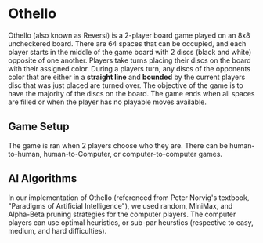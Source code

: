 # Othello
Othello (also known as Reversi) is a 2-player board game played on an 8x8 uncheckered board. 
There are 64 spaces that can be occupied, and each player starts in the middle of the game board 
with 2 discs (black and white) opposite of one another. Players take turns placing their discs 
on the board with their assigned color. During a players turn, any discs of the opponents color
that are either in a **straight line** and **bounded** by the current players disc that was just placed
are turned over. The objective of the game is to have the majority of the discs on the board. The game
ends when all spaces are filled or when the player has no playable moves available.

## Game Setup
The game is ran when 2 players choose who they are. There can be human-to-human, human-to-Computer,
or computer-to-computer games. 

## AI Algorithms 
In our implementation of Othello (referenced from Peter Norvig's textbook, "Paradigms of Artificial 
Intelligence"), we used random, MiniMax, and Alpha-Beta pruning strategies for the computer players. 
The computer players can use optimal heuristics, or sub-par heurstics (respective to easy, medium,
and hard difficulties). 


